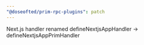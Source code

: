 ```yaml
---
"@doseofted/prim-rpc-plugins": patch
---
```


Next.js handler renamed defineNextjsAppHandler -> defineNextjsAppPrimHandler
